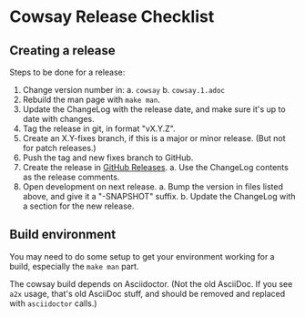 # Cowsay Release Checklist

## Creating a release

Steps to be done for a release:

1. Change version number in:
  a. `cowsay`
  b. `cowsay.1.adoc`
2. Rebuild the man page with `make man`.
3. Update the ChangeLog with the release date, and make sure it's up to date with changes.
4. Tag the release in git, in format "vX.Y.Z".
5. Create an X.Y-fixes branch, if this is a major or minor release. (But not for patch releases.)
6. Push the tag and new fixes branch to GitHub.
7. Create the release in [GitHub Releases](https://github.com/cowsay-org/cowsay/releases).
  a. Use the ChangeLog contents as the release comments.
8. Open development on next release.
  a. Bump the version in files listed above, and give it a "-SNAPSHOT" suffix.
  b. Update the ChangeLog with a section for the new release.

## Build environment

You may need to do some setup to get your environment working for a build, especially the `make man` part.

The cowsay build depends on Asciidoctor. (Not the old AsciiDoc. If you see `a2x` usage, that's old AsciiDoc stuff, and should be removed and replaced with `asciidoctor` calls.)
